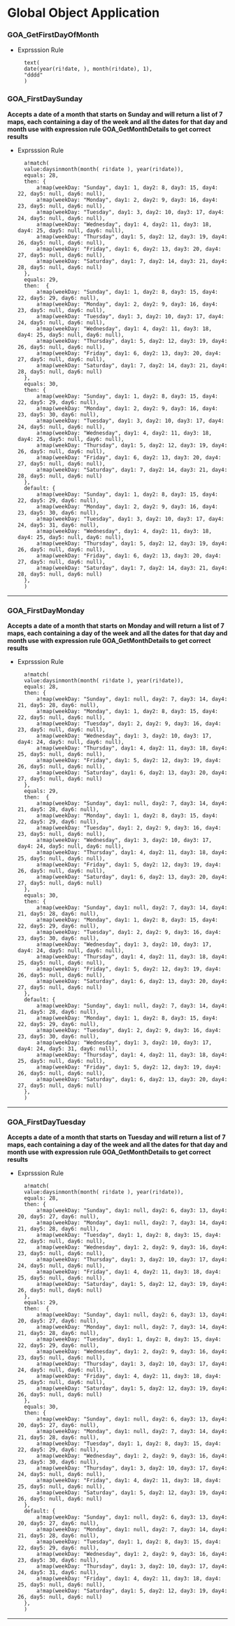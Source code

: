 # Global Object Application       


### GOA_GetFirstDayOfMonth
- Exprsssion Rule                    

        text(
        date(year(ri!date, ), month(ri!date), 1),
        "dddd"
        )

### GOA_FirstDaySunday
**Accepts a date of a month that starts on Sunday and will return a list of 7 maps, each containing a day of the week and all the dates for that day and month use with expression rule GOA_GetMonthDetails to get correct results**
- Exprsssion Rule  

        a!match(
        value:daysinmonth(month( ri!date ), year(ri!date)),
        equals: 28,
        then: {
            a!map(weekDay: "Sunday", day1: 1, day2: 8, day3: 15, day4: 22, day5: null, day6: null),
            a!map(weekDay: "Monday", day1: 2, day2: 9, day3: 16, day4: 23, day5: null, day6: null),
            a!map(weekDay: "Tuesday", day1: 3, day2: 10, day3: 17, day4: 24, day5: null, day6: null),
            a!map(weekDay: "Wednesday", day1: 4, day2: 11, day3: 18, day4: 25, day5: null, day6: null),
            a!map(weekDay: "Thursday", day1: 5, day2: 12, day3: 19, day4: 26, day5: null, day6: null),
            a!map(weekDay: "Friday", day1: 6, day2: 13, day3: 20, day4: 27, day5: null, day6: null),
            a!map(weekDay: "Saturday", day1: 7, day2: 14, day3: 21, day4: 28, day5: null, day6: null)
        },
        equals: 29,
        then:  {
            a!map(weekDay: "Sunday", day1: 1, day2: 8, day3: 15, day4: 22, day5: 29, day6: null),
            a!map(weekDay: "Monday", day1: 2, day2: 9, day3: 16, day4: 23, day5: null, day6: null),
            a!map(weekDay: "Tuesday", day1: 3, day2: 10, day3: 17, day4: 24, day5: null, day6: null),
            a!map(weekDay: "Wednesday", day1: 4, day2: 11, day3: 18, day4: 25, day5: null, day6: null),
            a!map(weekDay: "Thursday", day1: 5, day2: 12, day3: 19, day4: 26, day5: null, day6: null),
            a!map(weekDay: "Friday", day1: 6, day2: 13, day3: 20, day4: 27, day5: null, day6: null),
            a!map(weekDay: "Saturday", day1: 7, day2: 14, day3: 21, day4: 28, day5: null, day6: null)
        },
        equals: 30,
        then: {
            a!map(weekDay: "Sunday", day1: 1, day2: 8, day3: 15, day4: 22, day5: 29, day6: null),
            a!map(weekDay: "Monday", day1: 2, day2: 9, day3: 16, day4: 23, day5: 30, day6: null),
            a!map(weekDay: "Tuesday", day1: 3, day2: 10, day3: 17, day4: 24, day5: null, day6: null),
            a!map(weekDay: "Wednesday", day1: 4, day2: 11, day3: 18, day4: 25, day5: null, day6: null),
            a!map(weekDay: "Thursday", day1: 5, day2: 12, day3: 19, day4: 26, day5: null, day6: null),
            a!map(weekDay: "Friday", day1: 6, day2: 13, day3: 20, day4: 27, day5: null, day6: null),
            a!map(weekDay: "Saturday", day1: 7, day2: 14, day3: 21, day4: 28, day5: null, day6: null)
        },
        default: {
            a!map(weekDay: "Sunday", day1: 1, day2: 8, day3: 15, day4: 22, day5: 29, day6: null),
            a!map(weekDay: "Monday", day1: 2, day2: 9, day3: 16, day4: 23, day5: 30, day6: null),
            a!map(weekDay: "Tuesday", day1: 3, day2: 10, day3: 17, day4: 24, day5: 31, day6: null),
            a!map(weekDay: "Wednesday", day1: 4, day2: 11, day3: 18, day4: 25, day5: null, day6: null),
            a!map(weekDay: "Thursday", day1: 5, day2: 12, day3: 19, day4: 26, day5: null, day6: null),
            a!map(weekDay: "Friday", day1: 6, day2: 13, day3: 20, day4: 27, day5: null, day6: null),
            a!map(weekDay: "Saturday", day1: 7, day2: 14, day3: 21, day4: 28, day5: null, day6: null)
        },
        )

----
### GOA_FirstDayMonday
**Accepts a date of a month that starts on Monday and will return a list of 7 maps, each containing a day of the week and all the dates for that day and month use with expression rule GOA_GetMonthDetails to get correct results**
- Exprsssion Rule 

        a!match(
        value:daysinmonth(month( ri!date ), year(ri!date)),
        equals: 28,
        then: {
            a!map(weekDay: "Sunday", day1: null, day2: 7, day3: 14, day4: 21, day5: 28, day6: null),
            a!map(weekDay: "Monday", day1: 1, day2: 8, day3: 15, day4: 22, day5: null, day6: null),
            a!map(weekDay: "Tuesday", day1: 2, day2: 9, day3: 16, day4: 23, day5: null, day6: null),
            a!map(weekDay: "Wednesday", day1: 3, day2: 10, day3: 17, day4: 24, day5: null, day6: null),
            a!map(weekDay: "Thursday", day1: 4, day2: 11, day3: 18, day4: 25, day5: null, day6: null),
            a!map(weekDay: "Friday", day1: 5, day2: 12, day3: 19, day4: 26, day5: null, day6: null),
            a!map(weekDay: "Saturday", day1: 6, day2: 13, day3: 20, day4: 27, day5: null, day6: null)
        },
        equals: 29,
        then:  {
            a!map(weekDay: "Sunday", day1: null, day2: 7, day3: 14, day4: 21, day5: 28, day6: null),
            a!map(weekDay: "Monday", day1: 1, day2: 8, day3: 15, day4: 22, day5: 29, day6: null),
            a!map(weekDay: "Tuesday", day1: 2, day2: 9, day3: 16, day4: 23, day5: null, day6: null),
            a!map(weekDay: "Wednesday", day1: 3, day2: 10, day3: 17, day4: 24, day5: null, day6: null),
            a!map(weekDay: "Thursday", day1: 4, day2: 11, day3: 18, day4: 25, day5: null, day6: null),
            a!map(weekDay: "Friday", day1: 5, day2: 12, day3: 19, day4: 26, day5: null, day6: null),
            a!map(weekDay: "Saturday", day1: 6, day2: 13, day3: 20, day4: 27, day5: null, day6: null)
        },
        equals: 30,
        then: {
            a!map(weekDay: "Sunday", day1: null, day2: 7, day3: 14, day4: 21, day5: 28, day6: null),
            a!map(weekDay: "Monday", day1: 1, day2: 8, day3: 15, day4: 22, day5: 29, day6: null),
            a!map(weekDay: "Tuesday", day1: 2, day2: 9, day3: 16, day4: 23, day5: 30, day6: null),
            a!map(weekDay: "Wednesday", day1: 3, day2: 10, day3: 17, day4: 24, day5: null, day6: null),
            a!map(weekDay: "Thursday", day1: 4, day2: 11, day3: 18, day4: 25, day5: null, day6: null),
            a!map(weekDay: "Friday", day1: 5, day2: 12, day3: 19, day4: 26, day5: null, day6: null),
            a!map(weekDay: "Saturday", day1: 6, day2: 13, day3: 20, day4: 27, day5: null, day6: null)
        },
        default: {
            a!map(weekDay: "Sunday", day1: null, day2: 7, day3: 14, day4: 21, day5: 28, day6: null),
            a!map(weekDay: "Monday", day1: 1, day2: 8, day3: 15, day4: 22, day5: 29, day6: null),
            a!map(weekDay: "Tuesday", day1: 2, day2: 9, day3: 16, day4: 23, day5: 30, day6: null),
            a!map(weekDay: "Wednesday", day1: 3, day2: 10, day3: 17, day4: 24, day5: 31, day6: null),
            a!map(weekDay: "Thursday", day1: 4, day2: 11, day3: 18, day4: 25, day5: null, day6: null),
            a!map(weekDay: "Friday", day1: 5, day2: 12, day3: 19, day4: 26, day5: null, day6: null),
            a!map(weekDay: "Saturday", day1: 6, day2: 13, day3: 20, day4: 27, day5: null, day6: null)
        },
        )
----

### GOA_FirstDayTuesday
**Accepts a date of a month that starts on Tuesday and will return a list of 7 maps, each containing a day of the week and all the dates for that day and month use with expression rule GOA_GetMonthDetails to get correct results**
- Exprsssion Rule

        a!match(
        value:daysinmonth(month( ri!date ), year(ri!date)),
        equals: 28,
        then: {
            a!map(weekDay: "Sunday", day1: null, day2: 6, day3: 13, day4: 20, day5: 27, day6: null),
            a!map(weekDay: "Monday", day1: null, day2: 7, day3: 14, day4: 21, day5: 28, day6: null),
            a!map(weekDay: "Tuesday", day1: 1, day2: 8, day3: 15, day4: 22, day5: null, day6: null),
            a!map(weekDay: "Wednesday", day1: 2, day2: 9, day3: 16, day4: 23, day5: null, day6: null),
            a!map(weekDay: "Thursday", day1: 3, day2: 10, day3: 17, day4: 24, day5: null, day6: null),
            a!map(weekDay: "Friday", day1: 4, day2: 11, day3: 18, day4: 25, day5: null, day6: null),
            a!map(weekDay: "Saturday", day1: 5, day2: 12, day3: 19, day4: 26, day5: null, day6: null)
        },
        equals: 29,
        then:  {
            a!map(weekDay: "Sunday", day1: null, day2: 6, day3: 13, day4: 20, day5: 27, day6: null),
            a!map(weekDay: "Monday", day1: null, day2: 7, day3: 14, day4: 21, day5: 28, day6: null),
            a!map(weekDay: "Tuesday", day1: 1, day2: 8, day3: 15, day4: 22, day5: 29, day6: null),
            a!map(weekDay: "Wednesday", day1: 2, day2: 9, day3: 16, day4: 23, day5: null, day6: null),
            a!map(weekDay: "Thursday", day1: 3, day2: 10, day3: 17, day4: 24, day5: null, day6: null),
            a!map(weekDay: "Friday", day1: 4, day2: 11, day3: 18, day4: 25, day5: null, day6: null),
            a!map(weekDay: "Saturday", day1: 5, day2: 12, day3: 19, day4: 26, day5: null, day6: null)
        },
        equals: 30,
        then: {
            a!map(weekDay: "Sunday", day1: null, day2: 6, day3: 13, day4: 20, day5: 27, day6: null),
            a!map(weekDay: "Monday", day1: null, day2: 7, day3: 14, day4: 21, day5: 28, day6: null),
            a!map(weekDay: "Tuesday", day1: 1, day2: 8, day3: 15, day4: 22, day5: 29, day6: null),
            a!map(weekDay: "Wednesday", day1: 2, day2: 9, day3: 16, day4: 23, day5: 30, day6: null),
            a!map(weekDay: "Thursday", day1: 3, day2: 10, day3: 17, day4: 24, day5: null, day6: null),
            a!map(weekDay: "Friday", day1: 4, day2: 11, day3: 18, day4: 25, day5: null, day6: null),
            a!map(weekDay: "Saturday", day1: 5, day2: 12, day3: 19, day4: 26, day5: null, day6: null)
        },
        default: {
            a!map(weekDay: "Sunday", day1: null, day2: 6, day3: 13, day4: 20, day5: 27, day6: null),
            a!map(weekDay: "Monday", day1: null, day2: 7, day3: 14, day4: 21, day5: 28, day6: null),
            a!map(weekDay: "Tuesday", day1: 1, day2: 8, day3: 15, day4: 22, day5: 29, day6: null),
            a!map(weekDay: "Wednesday", day1: 2, day2: 9, day3: 16, day4: 23, day5: 30, day6: null),
            a!map(weekDay: "Thursday", day1: 3, day2: 10, day3: 17, day4: 24, day5: 31, day6: null),
            a!map(weekDay: "Friday", day1: 4, day2: 11, day3: 18, day4: 25, day5: null, day6: null),
            a!map(weekDay: "Saturday", day1: 5, day2: 12, day3: 19, day4: 26, day5: null, day6: null)
        },
        )
----